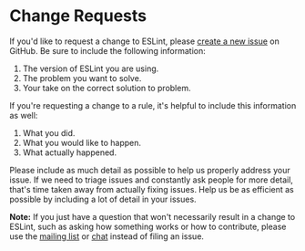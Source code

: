# Change Requests

If you'd like to request a change to ESLint, please [create a new issue](https://github.com/eslint/eslint/issues/new/choose) on GitHub. Be sure to include the following information:

1. The version of ESLint you are using.
1. The problem you want to solve.
1. Your take on the correct solution to problem.

If you're requesting a change to a rule, it's helpful to include this information as well:

1. What you did.
1. What you would like to happen.
1. What actually happened.

Please include as much detail as possible to help us properly address your issue. If we need to triage issues and constantly ask people for more detail, that's time taken away from actually fixing issues. Help us be as efficient as possible by including a lot of detail in your issues.

**Note:** If you just have a question that won't necessarily result in a change to ESLint, such as asking how something works or how to contribute, please use the [mailing list](https://groups.google.com/group/eslint) or [chat](https://eslint.org/chat) instead of filing an issue.
